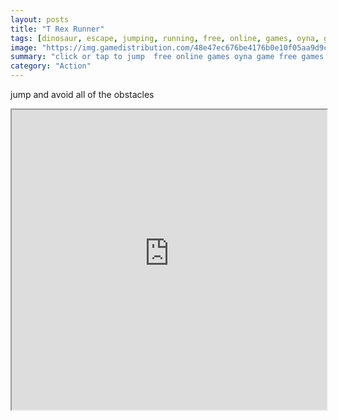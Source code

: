 ```yaml
---
layout: posts
title: "T Rex Runner"
tags: [dinosaur, escape, jumping, running, free, online, games, oyna, game, free, games, play, play, games]
image: "https://img.gamedistribution.com/48e47ec676be4176b0e10f05aa9d9c4b-512x384.jpeg"
summary: "click or tap to jump  free online games oyna game free games play play games"
category: "Action"
---
```


jump and avoid all of the obstacles

<iframe width="100%" height="480px;" src="https://html5.gamedistribution.com/48e47ec676be4176b0e10f05aa9d9c4b/"></iframe>